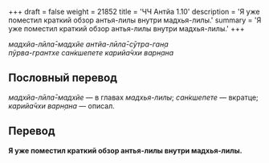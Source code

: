 +++
draft = false
weight = 21852
title = 'ЧЧ Антйа 1.10'
description = 'Я уже поместил краткий обзор антья-лилы внутри мадхья-лилы.'
summary = 'Я уже поместил краткий обзор антья-лилы внутри мадхья-лилы.'
+++

_мадхйа-лӣла̄-мадхйе антйа-лӣла̄-сӯтра-ган̣а  
пӯрва-грантхе сан̇кшепете карийа̄чхи варн̣ана_

## Пословный перевод

_мадхйа_\-_лӣла̄_\-_мадхйе_ — в главах _мадхья-лилы_; _сан̇кшепете_ — вкратце; _карийа̄чхи_ _варн̣ана_ — описал.

## Перевод

**Я уже поместил краткий обзор антья-лилы внутри мадхья-лилы.**
